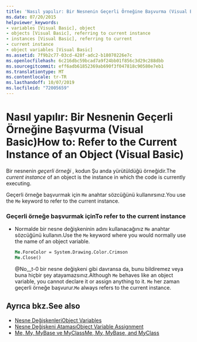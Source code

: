 ```yaml
---
title: 'Nasıl yapılır: Bir Nesnenin Geçerli Örneğine Başvurma (Visual Basic)'
ms.date: 07/20/2015
helpviewer_keywords:
- variables [Visual Basic], object
- objects [Visual Basic], referring to current instance
- instances [Visual Basic], referring to current
- current instance
- object variables [Visual Basic]
ms.assetid: 7f9b2c77-03cd-428f-adc2-b18070226e7c
ms.openlocfilehash: 6c216dbc59bcad7a9f24bb01f856c3d29c288dbb
ms.sourcegitcommit: eff6adb61852369ab690f3f047818c90580e7eb1
ms.translationtype: MT
ms.contentlocale: tr-TR
ms.lasthandoff: 10/07/2019
ms.locfileid: "72005659"
---
```

# <a name="how-to-refer-to-the-current-instance-of-an-object-visual-basic"></a><span data-ttu-id="eccf6-102">Nasıl yapılır: Bir Nesnenin Geçerli Örneğine Başvurma (Visual Basic)</span><span class="sxs-lookup"><span data-stu-id="eccf6-102">How to: Refer to the Current Instance of an Object (Visual Basic)</span></span>
<span data-ttu-id="eccf6-103">Bir nesnenin *geçerli örneği* , kodun Şu anda yürütüldüğü örneğidir.</span><span class="sxs-lookup"><span data-stu-id="eccf6-103">The *current instance* of an object is the instance in which the code is currently executing.</span></span>  
  
 <span data-ttu-id="eccf6-104">Geçerli örneğe başvurmak için `Me` anahtar sözcüğünü kullanırsınız.</span><span class="sxs-lookup"><span data-stu-id="eccf6-104">You use the `Me` keyword to refer to the current instance.</span></span>  
  
### <a name="to-refer-to-the-current-instance"></a><span data-ttu-id="eccf6-105">Geçerli örneğe başvurmak için</span><span class="sxs-lookup"><span data-stu-id="eccf6-105">To refer to the current instance</span></span>  
  
- <span data-ttu-id="eccf6-106">Normalde bir nesne değişkeninin adını kullanacağınız `Me` anahtar sözcüğünü kullanın.</span><span class="sxs-lookup"><span data-stu-id="eccf6-106">Use the `Me` keyword where you would normally use the name of an object variable.</span></span>  
  
    ```vb  
    Me.ForeColor = System.Drawing.Color.Crimson  
    Me.Close()  
    ```  
  
     <span data-ttu-id="eccf6-107">@No__t-0 bir nesne değişkeni gibi davransa da, bunu bildiremez veya buna hiçbir şey atayamazsınız.</span><span class="sxs-lookup"><span data-stu-id="eccf6-107">Although `Me` behaves like an object variable, you cannot declare it or assign anything to it.</span></span> <span data-ttu-id="eccf6-108">`Me` her zaman geçerli örneğe başvurur.</span><span class="sxs-lookup"><span data-stu-id="eccf6-108">`Me` always refers to the current instance.</span></span>  
  
## <a name="see-also"></a><span data-ttu-id="eccf6-109">Ayrıca bkz.</span><span class="sxs-lookup"><span data-stu-id="eccf6-109">See also</span></span>

- [<span data-ttu-id="eccf6-110">Nesne Değişkenleri</span><span class="sxs-lookup"><span data-stu-id="eccf6-110">Object Variables</span></span>](../../../../visual-basic/programming-guide/language-features/variables/object-variables.md)
- [<span data-ttu-id="eccf6-111">Nesne Değişkeni Ataması</span><span class="sxs-lookup"><span data-stu-id="eccf6-111">Object Variable Assignment</span></span>](../../../../visual-basic/programming-guide/language-features/variables/object-variable-assignment.md)
- [<span data-ttu-id="eccf6-112">Me, My, MyBase ve MyClass</span><span class="sxs-lookup"><span data-stu-id="eccf6-112">Me, My, MyBase, and MyClass</span></span>](../../../../visual-basic/programming-guide/program-structure/me-my-mybase-and-myclass.md)
